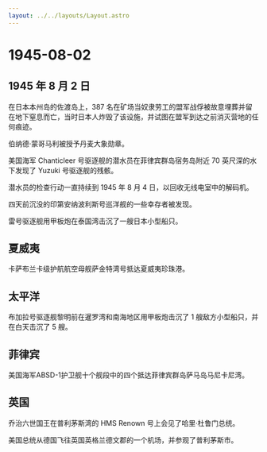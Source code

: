 ```yaml
---
layout: ../../layouts/Layout.astro
---
```


# 1945-08-02

## 1945 年 8 月 2 日

在日本本州岛的佐渡岛上，387
名在矿场当奴隶劳工的盟军战俘被故意埋葬并留在地下窒息而亡，当时日本人炸毁了该设施，并试图在盟军到达之前消灭营地的任何痕迹。

伯纳德·蒙哥马利被授予丹麦大象勋章。

美国海军 Chanticleer 号驱逐舰的潜水员在菲律宾群岛宿务岛附近 70
英尺深的水下发现了 Yuzuki 号驱逐舰的残骸。

潜水员的检查行动一直持续到 1945 年 8 月 4 日，以回收无线电室中的解码机。

四天前沉没的印第安纳波利斯号巡洋舰的一些幸存者被发现。

雷号驱逐舰用甲板炮在泰国湾击沉了一艘日本小型船只。

## 夏威夷

卡萨布兰卡级护航航空母舰萨金特湾号抵达夏威夷珍珠港。

## 太平洋

布加拉号驱逐舰黎明前在暹罗湾和南海地区用甲板炮击沉了 1
艘敌方小型船只，并在白天击沉了 5 艘。

## 菲律宾

美国海军ABSD-1护卫舰十个舰段中的四个抵达菲律宾群岛萨马岛马尼卡尼湾。

## 英国

乔治六世国王在普利茅斯湾的 HMS Renown 号上会见了哈里·杜鲁门总统。

美国总统从德国飞往英国英格兰德文郡的一个机场，并参观了普利茅斯市。